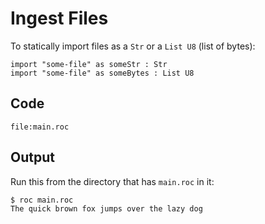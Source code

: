 # Ingest Files

To statically import files as a `Str` or a `List U8` (list of bytes):

```roc
import "some-file" as someStr : Str
import "some-file" as someBytes : List U8
```

## Code
```roc
file:main.roc
```

## Output

Run this from the directory that has `main.roc` in it:

```
$ roc main.roc
The quick brown fox jumps over the lazy dog
```

